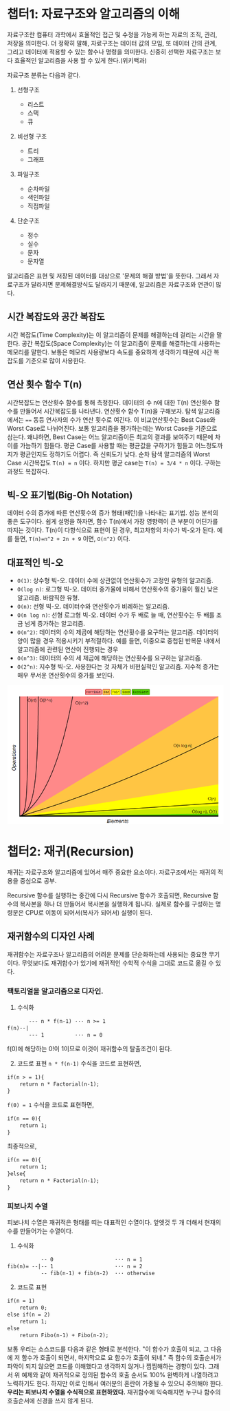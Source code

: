 # 챕터1: 자료구조와 알고리즘의 이해

자료구조란 컴퓨터 과학에서 효율적인 접근 및 수정을 가능케 하는 자료의 조직, 관리, 저장을 의미한다. 더 정확히 말해, 자료구조는 데이터 값의 모임, 또 데이터 간의 관계, 그리고 데이터에 적용할 수 있는 함수나 명령을 의미한다. 신중히 선택한 자료구조는 보다 효율적인 알고리즘을 사용 할 수 있게 한다.(위키백과)

자료구조 분류는 다음과 같다.

1. 선형구조
    - 리스트
    - 스택
    - 큐

2. 비선형 구조
    - 트리
    - 그래프

3. 파일구조
    - 순차파일
    - 색인파일
    - 직접파일

4. 단순구조
    - 정수
    - 실수
    - 문자
    - 문자열

알고리즘은 표현 및 저장된 데이터를 대상으로 '문제의 해결 방법'을 뜻한다. 그래서 자료구조가 달라지면 문제해결방식도 달라지기 때문에, 알고리즘은 자료구조와 연관이 많다.


## 시간 복잡도와 공간 복잡도

시간 복잡도(Time Complexity)는 이 알고리즘이 문제를 해결하는데 걸리는 시간을 말한다. 공간 복잡도(Space Complexity)는 이 알고리즘이 문제를 해결하는데 사용하는 메모리를 말한다. 보통은 메모리 사용량보다 속도를 중요하게 생각하기 때문에 시간 복잡도를 기준으로 많이 사용한다.


## 연산 횟수 함수 T(n)

시간복잡도는 연산횟수 함수를 통해 측정한다. 데이터의 수 n에 대한 T(n) 연산횟수 함수를 만들어서 시간복잡도를 나타낸다. 연산횟수 함수 T(n)을 구해보자. 탐색 알고리즘에서는 `==` 동등 연사자의 수가 연산 횟수로 여긴다. 이 비교연산횟수는 Best Case와 Worst Case로 나뉘어진다. 보통 알고리즘을 평가하는데는 Worst Case을 기준으로 삼는다. 왜냐하면, Best Case는 어느 알고리즘이든 최고의 결과를 보여주기 때문에 차이를 가늠하기 힘들다. 평균 Case를 사용할 때는 평균값을 구하기가 힘들고 어느정도까지가 평균인지도 정하기도 어렵다. 즉 신뢰도가 낮다. 순차 탐색 알고리즘의 Worst Case 시간복잡도 `T(n) = n` 이다. 하지만 평균 case는 `T(n) = 3/4 * n` 이다. 구하는 과정도 복잡하다.


## 빅-오 표기법(Big-Oh Notation)

데이터 수의 증가에 따른 연산횟수의 증가 형태(패턴)을 나타내는 표기법. 성능 분석의 좋은 도구이다. 쉽게 설명을 하자면, 함수 T(n)에서 가장 영향력이 큰 부분이 어딘가를 따지는 것이다. T(n)이 다항식으로 표현이 된 경우, 최고차항의 차수가 빅-오가 된다. 예를 들면, `T(n)=n^2 + 2n + 9` 이면, `O(n^2)` 이다.


## 대표적인 빅-오

- `O(1)`: 상수형 빅-오. 데이터 수에 상관없이 연산횟수가 고정인 유형의 알고리즘. 
- `O(log n)`: 로그형 빅-오. 데이터 중가율에 비해서 연산횟수의 증가율이 훨신 낮은 알고리즘. 바람직한 유형.
- `O(n)`: 선형 빅-오. 데이터수와 연산횟수가 비례하는 알고리즘.
- `O(n log n)`: 선형 로그형 빅-오. 데이터 수가 두 배로 늘 때, 연산횟수는 두 배를 조금 넘게 증가하는 알고리즘.
- `O(n^2)`: 데이터의 수의 제곱에 해당하는 연산횟수를 요구하는 알고리즘. 데이터의 양이 많을 경우 적용시키기 부적절하다. 예를 들면, 이중으로 중첩된 반복문 내에서 알고리즘에 관련된 연산이 진행되는 경우
- `O(n^3)`: 데이터의 수의 세 제곱에 해당하는 연산횟수를 요구하는 알고리즘. 
- `O(2^n)`: 지수형 빅-오. 사용한다는 것 자체가 비현실적인 알고리즘. 지수적 증가는 매우 무서운 연산횟수의 증가를 보인다.

![빅-오 유형별 그래프](../attachments/big-o-types-1.png)


# 챕터2: 재귀(Recursion)
재귀는 자료구조와 알고리즘에 있어서 매주 중요한 요소이다. 자료구조에서는 재귀의 적용을 중심으로 공부.

Recursive 함수를 실행하는 중간에 다시 Recursive 함수가 호출되면, Recursive 함수의 복사본을 하나 더 만들어서 복사본을 실행하게 됩니다. 실제로 함수를 구성하는 명령문은 CPU로 이동이 되어서(복사가 되어서) 실행이 된다.

## 재귀함수의 디자인 사례
재귀함수는 자료구조나 알고리즘의 어려운 문제를 단순화하는데 사용되는 중요한 무기이다. 무엇보다도 재귀함수가 있기에 재귀적인 수학적 수식을 그대로 코드로 옮길 수 있다. 

### 팩토리얼을 알고리즘으로 디자인.

1. 수식화  
```
       --- n * f(n-1) ··· n >= 1
f(n)--|
       --- 1          ··· n = 0
```
f(0)에 해당하는 0!이 1이므로 이것이 재귀함수의 탈출조건이 된다.

2. 코드로 표현
`n * f(n-1)` 수식을 코드로 표현하면,
```
if(n > = 1){
    return n * Factorial(n-1);
}
```

`f(0) = 1` 수식을 코드로 표현하면,
```
if(n == 0){
    return 1;
}
```

최종적으로,

```
if(n == 0){
    return 1;
}else{
    return n * Factorial(n-1);
}
```

### 피보나치 수열
피보나치 수열은 재귀적은 형태를 띠는  대표적인 수열이다. 앞엣것 두 개 더해서 현재의 수를 만들어가는 수열이다.

1. 수식화
```
           -- 0                    ··· n = 1
fib(n)= --|-- 1                    ··· n = 2
           -- fib(n-1) + fib(n-2)  ··· otherwise
```

2. 코드로 표현
```
if(n = 1)
    return 0;
else if(n = 2)
    return 1;
else
    return Fibo(n-1) + Fibo(n-2);
```

보통 우리는 소스코드를 다음과 같은 형태로 분석한다. "이 함수가 호출이 되고, 그 다음에 저 함수가 호출이 되면서, 마지막으로 요 함수가 호출이 되네." 즉 함수의 호출순서가 파악이 되지 않으면 코드를 이해했다고 생각하지 않거나 찜찜해하는 경향이 있다. 그래서 위 예제와 같이 재귀적으로 정의된 함수의 호출 순서도 100% 완벽하게 나열하려고 노력하기도 한다. 하지만 이로 인해서 여러분의 혼란이 가중될 수 있으니 주의해야 한다.  
**우리는 피보나치 수열을 수식적으로 표현하였다.** 재귀함수에 익숙해지면 누구나 함수의 호출순서에 신경을 쓰지 않게 된다.
